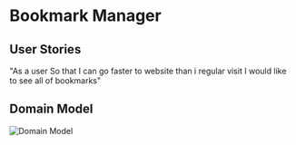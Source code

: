 # Bookmark Manager

## User Stories

"As a user
So that I can go faster to website than i regular visit
I would like to see all of bookmarks"


## Domain Model

![Domain Model](/public/images-md/DomainModel.png)
